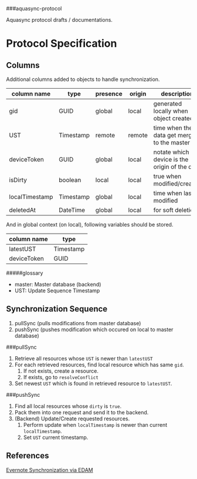 ###aquasync-protocol

Aquasync protocol drafts / documentations.

Protocol Specification
===

Columns
---

Additional columns added to objects to handle synchronization.

|column name   |type     |presence |origin |description|
|--------------|---------|---------|-------|-----------|
|gid           |GUID     |global   |local  |generated locally when object created|
|UST           |Timestamp|remote   |remote |time when the data get merged to the master|
|deviceToken   |GUID     |global   |local  |notate which device is the origin of the data|
|isDirty       |boolean  |local    |local  |true when modified/created|
|localTimestamp|Timestamp|global   |local  |time when last modified|
|deletedAt     |DateTime |global   |local  |for soft deletion|

And in global context (on local), following variables should be stored.

|column name   |type     |
|--------------|---------|
|latestUST     |Timestamp|
|deviceToken   |GUID     |

#####glossary

- master: Master database (backend)
- UST: Update Sequence Timestamp

Synchronization Sequence
---

1. pullSync (pulls modifications from master database)
2. pushSync (pushes modification which occured on local to master database)

###pullSync

1. Retrieve all resources whose `UST` is newer than `latestUST`
2. For each retrieved resources, find local resource which has same `gid`.
     1. If not exists, create a resource.
     2. If exists, go to `resolveConflict`
3. Set newest `UST` which is found in retrieved resource to `latestUST`.

###pushSync

1. Find all local resources whose `dirty` is `true`.
2. Pack them into one request and send it to the backend.
3. (Backend) Update/Create requested resources.
     1. Perform update when `localTimestamp` is newer than current `localTimestamp`.
     2. Set `UST` current timestamp.

References
--

[Evernote Synchronization via EDAM](https://dev.evernote.com/media/pdf/edam-sync.pdf)
